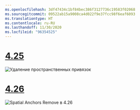 ```yaml
---
ms.openlocfilehash: 3df47434c1bf84bec386f3127736c19583f02068
ms.sourcegitcommit: 09522ab15a9008ca4d022f9e37fcc98f6eaf6093
ms.translationtype: HT
ms.contentlocale: ru-RU
ms.lasthandoff: 11/30/2020
ms.locfileid: "96354525"
---
```

# <a name="425"></a>[4.25](#tab/425)

![Удаление пространственных привязок](../images/unreal-spatialanchors-remove.PNG)

# <a name="426"></a>[4.26](#tab/426)

![Spatial Anchors Remove в 4.26](../images/local-spatial-anchors-img-04.png)